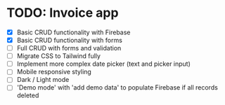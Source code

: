 # TODO: Invoice app

- [x] Basic CRUD functionality with Firebase
- [x] Basic CRUD functionality with forms
- [ ] Full CRUD with forms and validation
- [ ] Migrate CSS to Tailwind fully
- [ ] Implement more complex date picker (text and picker input)
- [ ] Mobile responsive styling
- [ ] Dark / Light mode
- [ ] 'Demo mode' with 'add demo data' to populate Firebase if all records deleted
